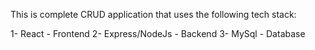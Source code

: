 This is complete CRUD application that uses the following tech stack:

1- React - Frontend
2- Express/NodeJs - Backend
3- MySql - Database

